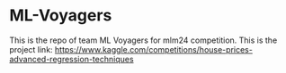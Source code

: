 # ML-Voyagers
This is the repo of team ML Voyagers for mlm24 competition.
This is the project link: https://www.kaggle.com/competitions/house-prices-advanced-regression-techniques

